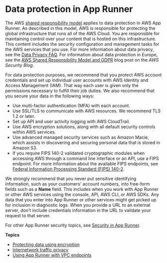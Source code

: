 # Data protection in App Runner<a name="security-data-protection"></a>

The AWS [shared responsibility model](http://aws.amazon.com/compliance/shared-responsibility-model/) applies to data protection in AWS App Runner\. As described in this model, AWS is responsible for protecting the global infrastructure that runs all of the AWS Cloud\. You are responsible for maintaining control over your content that is hosted on this infrastructure\. This content includes the security configuration and management tasks for the AWS services that you use\. For more information about data privacy, see the [Data Privacy FAQ](http://aws.amazon.com/compliance/data-privacy-faq)\. For information about data protection in Europe, see the [AWS Shared Responsibility Model and GDPR](http://aws.amazon.com/blogs/security/the-aws-shared-responsibility-model-and-gdpr/) blog post on the *AWS Security Blog*\.

For data protection purposes, we recommend that you protect AWS account credentials and set up individual user accounts with AWS Identity and Access Management \(IAM\)\. That way each user is given only the permissions necessary to fulfill their job duties\. We also recommend that you secure your data in the following ways:
+ Use multi\-factor authentication \(MFA\) with each account\.
+ Use SSL/TLS to communicate with AWS resources\. We recommend TLS 1\.2 or later\.
+ Set up API and user activity logging with AWS CloudTrail\.
+ Use AWS encryption solutions, along with all default security controls within AWS services\.
+ Use advanced managed security services such as Amazon Macie, which assists in discovering and securing personal data that is stored in Amazon S3\.
+ If you require FIPS 140\-2 validated cryptographic modules when accessing AWS through a command line interface or an API, use a FIPS endpoint\. For more information about the available FIPS endpoints, see [Federal Information Processing Standard \(FIPS\) 140\-2](http://aws.amazon.com/compliance/fips/)\.

We strongly recommend that you never put sensitive identifying information, such as your customers' account numbers, into free\-form fields such as a **Name** field\. This includes when you work with App Runner or other AWS services using the console, API, AWS CLI, or AWS SDKs\. Any data that you enter into App Runner or other services might get picked up for inclusion in diagnostic logs\. When you provide a URL to an external server, don't include credentials information in the URL to validate your request to that server\.

For other App Runner security topics, see [Security in App Runner](security.md)\.

**Topics**
+ [Protecting data using encryption](security-data-protection-encryption.md)
+ [Internetwork traffic privacy](security-data-protection-internetwork.md)
+ [Using App Runner with VPC endpoints](security-data-protection-vpce.md)